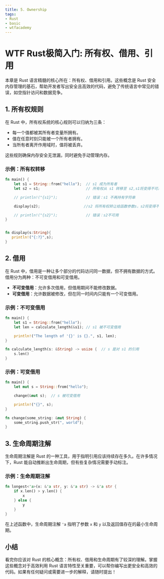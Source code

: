 ```yaml
---
title: 5. Ownership
tags:
- Rust
- basic
- wtfacademy
---
```


# WTF Rust极简入门: 所有权、借用、引用
本章是 Rust 语言精髓的核心所在：所有权、借用和引用。这些概念是 Rust 安全内存管理的基石，帮助开发者写出安全且高效的代码，避免了传统语言中常见的错误，如空指针访问和数据竞争。

## 1. 所有权规则

在 Rust 中，所有权系统的核心规则可以归纳为三条：
- 每一个值都被其所有者变量所拥有。
- 值在任意时刻只能被一个所有者拥有。
- 当所有者离开作用域时，值将被丢弃。

这些规则确保内存安全无泄漏，同时避免手动管理内存。

### 示例：所有权转移

```rust
fn main() {
    let s1 = String::from("hello");  // s1 成为所有者
    let s2 = s1;                     // 所有权从 s1 转移至 s2,s1将变得不可用

    // println!("{s1}");             // 错误：s1 不再持有字符串

    display(s2);                    //s2 将所有权转让给函数参数s，s2将变得不可用

    // println!("{s2}");             // 错误：s2不可用
}


fn display(s:String){
   println!("{:?}",s);
}
```

## 2. 借用

在 Rust 中，借用是一种让多个部分的代码访问同一数据，但不拥有数据的方式。借用分为两种：不可变借用和可变借用。

- **不可变借用**：允许多次借用，但借用期间不能修改数据。
- **可变借用**：允许数据被修改，但在同一时间内只能有一个可变借用。

### 示例：不可变借用

```rust
fn main() {
    let s1 = String::from("hello");
    let len = calculate_length(&s1); // s1 被不可变借用

    println!("The length of '{}' is {}.", s1, len);
}

fn calculate_length(s: &String) -> usize {  // s 是对 s1 的引用
    s.len()
}
```

### 示例：可变借用

```rust
fn main() {
    let mut s = String::from("hello");

    change(&mut s);  // s 被可变借用

    println!("{}", s);
}

fn change(some_string: &mut String) {
    some_string.push_str(", world");
}
```

## 3. 生命周期注解

生命周期注解是 Rust 的一种工具，用于指明引用应该持续存在多久。在许多情况下，Rust 能自动推断出生命周期，但有些复杂情况需要手动标注。

### 示例：生命周期注解

```rust
fn longest<'a>(x: &'a str, y: &'a str) -> &'a str {
    if x.len() > y.len() {
        x
    } else {
        y
    }
}
```

在上述函数中，生命周期注解 `'a` 指明了参数 `x` 和 `y` 以及返回值存在的最小生命周期。

## 小结

看完你应该对 Rust 的核心概念：所有权、借用和生命周期有了较深的理解。掌握这些概念对于高效利用 Rust 语言特性至关重要，可以帮你编写出更安全和高效的代码。如果有任何疑问或需要进一步的解释，请随时提出！